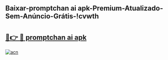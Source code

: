 
## Baixar-promptchan ai apk-Premium-Atualizado-Sem-Anúncio-Grátis-!cvwth

# <h2><a href="https://andorid.site?title=promptchan_ai_apk&ref=27">🔗👉 🔴 promptchan ai apk</a></h2>

[![acn](https://github.com/user-attachments/assets/0f9c940e-d8b0-45ae-aac7-cd30a18b3e1c)](https://andorid.site?title=promptchan_ai_apk&ref=27)

